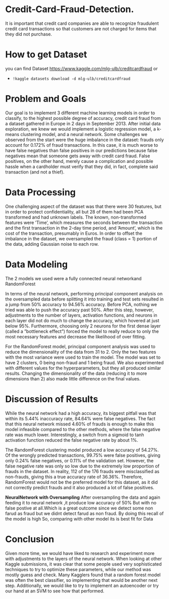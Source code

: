 # Credit-Card-Fraud-Detection.
It is important that credit card companies are able to recognize fraudulent credit card transactions so that customers are not charged for items that they did not purchase.

# How to get Dataset
you can find Dataset https://www.kaggle.com/mlg-ulb/creditcardfraud
or
- `!kaggle datasets download -d mlg-ulb/creditcardfraud`

# Problem and Goals
Our goal is to implement 3 different machine learning models in order to
classify, to the highest possible degree of accuracy, credit card fraud from a
dataset gathered in Europe in 2 days in September 2013. After initial data
exploration, we knew we would implement a logistic regression model, a k-means
clustering model, and a neural network.
Some challenges we observed from the start were the huge imbalance in the
dataset: frauds only account for 0.172% of fraud transactions.
In this case, it is much worse to have false negatives than false positives in
our predictions because false negatives mean that someone gets away with credit
card fraud. False positives, on the other hand, merely cause a complication and
possible hassle when a cardholder must verify that they did, in fact, complete
said transaction (and not a thief).

# Data Processing
One challenging aspect of the dataset was that there were 30 features, but in
order to protect confidentiality, all but 28 of them had been PCA transformed
and had unknown labels. The known, non-transformed features were ’Time’,
which measures the seconds between the transaction and the first transaction
in the 2-day time period, and ’Amount’, which is the cost of the transaction,
presumably in Euros.
In order to offset the imbalance in the dataset, we oversampled the fraud
(class = 1) portion of the data, adding Gaussian noise to each row.

# Data Modeling
The 2 models we used were a fully connected neural networkand RandomForest

In terms of the neural network, performing principal component analysis on
the oversampled data before splitting it into training and test sets resulted in a
jump from 50% accuracy to 94.56% accuracy. Before PCA, nothing we tried was
able to push the accuracy past 50%. After this step, however, adjustments to the
number of layers, activation functions, and neurons in each layer did not do much
to change the accuracy, which hovered at just below 95%. Furthermore, choosing
only 2 neurons for the first dense layer (called a ”bottleneck effect”) forced the
model to really reduce to only the most necessary features and decrease the
likelihood of over fitting.

For the RandomForest model, principal component analysis was used to reduce
the dimensionality of the data from 31 to 2. Only the two features with the most
variance were used to train the model. The model was set to have 2 clusters, 0
being non-fraud and 1 being fraud. We also experimented with different values
for the hyperparameters, but they all produced similar results. Changing the
dimensionality of the data (reducing it to more dimensions than 2) also made
little difference on the final values.


# Discussion of Results
While the neural network had a high accuracy, its biggest pitfall was that
within its 5.44% inaccuracy rate, 84.64% were false negatives. The fact that this
neural network missed 4.60% of frauds is enough to make this model infeasible
compared to the other methods, where the false negative rate was much lower.
Interestingly, a switch from a sigmoid to tanh activation function reduced the
false negative rate by about 1%.

The RandomForest clustering model produced a low accuracy of 54.27%. Of the
wrongly predicted transactions, 99.75% were false positives, giving only 0.24%
false negatives, or 0.11% of the validation set. However, the false negative rate
was only so low due to the extremely low proportion of frauds in the dataset. In
reality, 112 of the 176 frauds were misclassified as non-frauds, giving this a true
accuracy rate of 36.36%. Therefore, RandomForest would not be the preferred model
for this dataset, as it did not correctly predict frauds and it also produced a lot
of false positives.

**NeuralNetwork with Oversampling**
After oversampling the data and again feeding it to neural network ,it produce low accuracy of 50%
But with no false postive at all.Which is a great outcome since we detect some non farud as fraud but we didnt detect farud as non
fraud. By doing this recall of the model is high 
So, comparing with other model its is best fit for Data

# Conclusion
Given more time, we would have liked to research and experiment more with
adjustments to the layers of the neural network. When looking at other Kaggle
submissions, it was clear that some people used very sophisticated techniques
to try to optimize these parameters, while our method was mostly guess and
check. Many Kagglers found that a random forest model was often the best
classifier, so implementing that would be another next step. Additionally, we
would like to try to implement an autoencoder or try our hand at an SVM to
see how that performed.

